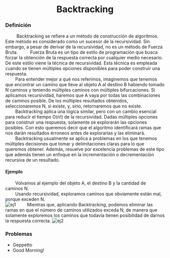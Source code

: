 
<div align="center">

# Backtracking  

 <div align="left">
 
 ### Definición  

&nbsp;&nbsp;&nbsp;&nbsp;&nbsp;&nbsp;&nbsp;&nbsp; Backtracking se refiere a un método de construcción de algoritmos. Este método es considerado como un sucesor de la recursividad. Sin embargo, a pesar de derivar de la recursividad, no es un método de Fuerza Bruta.
&nbsp;&nbsp;&nbsp;&nbsp;&nbsp;&nbsp;&nbsp;&nbsp; Fuerza Bruta es un tipo de estilo de programación que busca forzar la obtención de la respuesta correcta por cualquier medio necesario. De este estilo viene la técnica de recursividad. Esta técnica es empleada cuando se tienen múltiples opciones disponibles para poder construir una respuesta.  
&nbsp;&nbsp;&nbsp;&nbsp;&nbsp;&nbsp;&nbsp;&nbsp;Para entender mejor a qué nos referimos, imaginemos que tenemos que encontrar un camino que lleve al objeto A al destino B habiendo tomado N caminos y teniendo múltiples caminos con múltiples bifurcaciones. Si aplicamos recursividad, haremos que A vaya por todas las combinaciones de caminos posible. De los múltiples resultados obtenidos, seleccionaremos N, si existe, y, sino, retornaremos que no existe.  
&nbsp;&nbsp;&nbsp;&nbsp;&nbsp;&nbsp;&nbsp;&nbsp;Backtracking aplica una lógica similar, pero con un cambio esencial para reducir el tiempo O(n!) de la recursividad. Dadas múltiples opciones para construir una respuesta, solamente se explorarán las opciones posibles. Con esto queremos decir que el algoritmo identificará ramas que nos darán resultados érroneos antes de explorarlas y las eliminará.  
&nbsp;&nbsp;&nbsp;&nbsp;&nbsp;&nbsp;&nbsp;&nbsp;Backtracking usualmente se aplica a problemas en los que tenemos múltiples decisiones que tomar y delimitaciones claras para lo que queremos obtener. Además, resuelve por excelencia problemas de este tipo que además tienen un enfoque en la incrementación o decrementación recursiva de un resultado.
 #### Ejemplo
 &nbsp;&nbsp;&nbsp;&nbsp;&nbsp;&nbsp;&nbsp;&nbsp;Volvamos al ejemplo del objeto A, el destino B y la cantidad de caminos N.  
 &nbsp;&nbsp;&nbsp;&nbsp;&nbsp;&nbsp;&nbsp;&nbsp;Usando recursividad, exploramos caminos que obviamente están mal, porque exceden N.  
 ![ej1](https://imgur.com/Im2mTeU.png) 
 &nbsp;&nbsp;&nbsp;&nbsp;&nbsp;&nbsp;&nbsp;&nbsp;Mientras que, aplicando Backtracking, podemos eliminar las ramas en que el número de caminos utilizados exceda N, de manera que solamente exploremos los caminos que todavía tienen posibilidad de darnos la respuesta correcta.
 ![ej2](https://imgur.com/l0MmIrG.png)

  ### Problemas
  * Geppetto  
  * Good Morning!  

